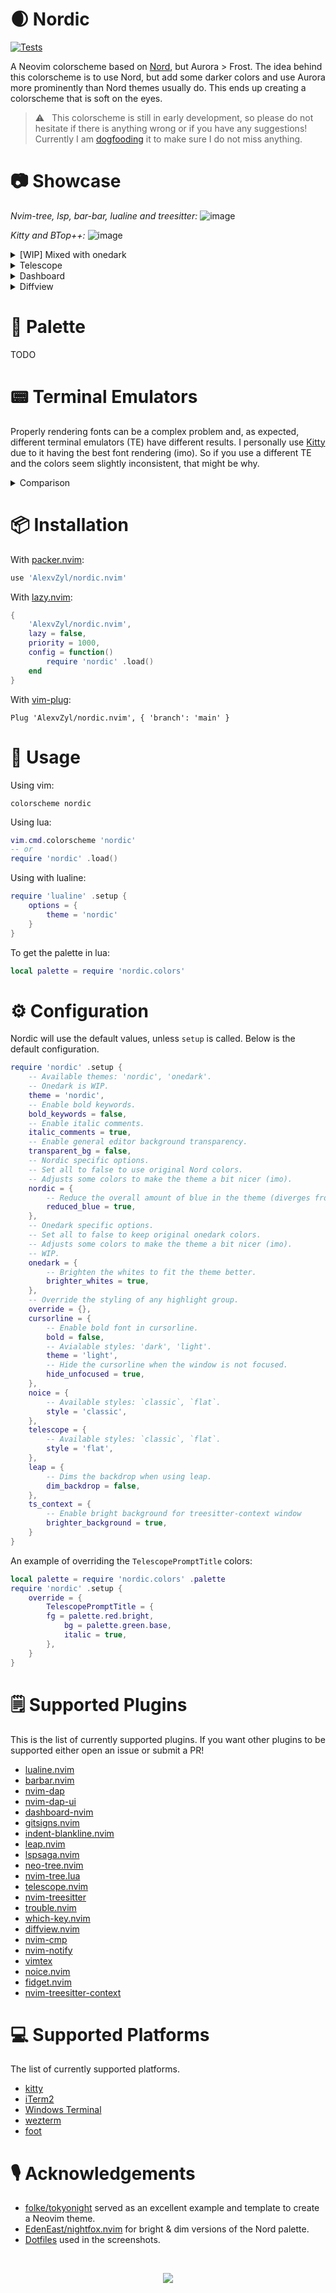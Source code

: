 # 🌒 Nordic

[![Tests](https://github.com/AlexvZyl/nordic.nvim/workflows/Tests/badge.svg)](https://github.com/AlexvZyl/nordic.nvim/actions?workflow=Tests) 

A Neovim colorscheme based on [Nord](https://www.nordtheme.com/), but Aurora > Frost.  The idea behind this colorscheme is to use Nord, but add some darker colors and use Aurora more prominently than Nord themes usually do.  This ends up creating a colorscheme that is soft on the eyes.

> ⚠️ &nbsp; This colorscheme is still in early development, so please do not hesitate if there is anything wrong or if you have any suggestions!  Currently I am [dogfooding](https://en.wikipedia.org/wiki/Eating_your_own_dog_food) it to make sure I do not miss anything.

# 📷 Showcase

*Nvim-tree, lsp, bar-bar, lualine and treesitter:*
![image](https://user-images.githubusercontent.com/81622310/219347174-035d2b63-7645-44a3-be15-119c829add90.png)

*Kitty and BTop++:*
![image](https://user-images.githubusercontent.com/81622310/217228212-619a8735-d5be-4c83-837d-3ab0cd4a33c0.png)

<details>
<summary>[WIP] Mixed with onedark</summary>

![image](https://user-images.githubusercontent.com/81622310/219348746-ab68f109-5cf5-42dd-8c72-48c6976231df.png)

</details>

<details>
<summary>Telescope</summary>

*Flat:*
![image](https://user-images.githubusercontent.com/81622310/219347783-017a0e5a-f38d-4eb0-9d7c-29fc90527fc6.png)
*Classic:*
![image](https://user-images.githubusercontent.com/81622310/219347870-05786199-a095-4602-a958-9db90b8acde3.png)

</details>

<details>
<summary>Dashboard</summary>

![image](https://user-images.githubusercontent.com/81622310/219345149-4385bb9b-54de-488d-b0f3-a846b723ff1a.png)

</details>

<details>
<summary>Diffview</summary>

![image](https://user-images.githubusercontent.com/81622310/219347704-376d040d-6e30-4918-9dd1-06b3cd29035d.png)

</details>


# 🎨 Palette

TODO

# 📟 Terminal Emulators

Properly rendering fonts can be a complex problem and, as expected, different terminal emulators (TE) have different results.  I personally use [Kitty](https://github.com/kovidgoyal/kitty) due to it having the best font rendering (imo).  So if you use a different TE and the colors seem slightly inconsistent, that might be why.

<details>
<summary>Comparison</summary>

</br>

*[Kitty](https://github.com/kovidgoyal/kitty):*  
![image](https://user-images.githubusercontent.com/81622310/217228588-ca059166-84b3-416c-a372-e547e57f8f3e.png)

*[Alacritty](https://github.com/alacritty/alacritty):*  
![image](https://user-images.githubusercontent.com/81622310/216267437-665ba1ca-02df-46c3-a84b-5ef76736164a.png)

*[Neovide](https://github.com/neovide/neovide):*  
![image](https://user-images.githubusercontent.com/81622310/216267855-14502471-c761-4875-be34-3e43968aa39b.png)

</details>

# 📦 Installation

With [packer.nvim](https://github.com/wbthomason/packer.nvim):

```lua
use 'AlexvZyl/nordic.nvim'
```

With [lazy.nvim](https://github.com/folke/lazy.nvim):

```lua
{
    'AlexvZyl/nordic.nvim',
    lazy = false,
    priority = 1000,
    config = function()
        require 'nordic' .load()
    end
}
```

With [vim-plug](https://github.com/junegunn/vim-plug):

```vim
Plug 'AlexvZyl/nordic.nvim', { 'branch': 'main' }
```

# 🚀 Usage

Using vim:

```vim
colorscheme nordic
```

Using lua:

```lua
vim.cmd.colorscheme 'nordic'
-- or
require 'nordic' .load()
```

Using with lualine:

```lua
require 'lualine' .setup {
    options = {
        theme = 'nordic'
    }
}
```

To get the palette in lua:

```lua
local palette = require 'nordic.colors'
```

# ⚙️ Configuration

Nordic will use the default values, unless `setup` is called.  Below is the default configuration.

```lua
require 'nordic' .setup {
    -- Available themes: 'nordic', 'onedark'.
    -- Onedark is WIP.
    theme = 'nordic',
    -- Enable bold keywords.
    bold_keywords = false,
    -- Enable italic comments.
    italic_comments = true,
    -- Enable general editor background transparency.
    transparent_bg = false,
    -- Nordic specific options.
    -- Set all to false to use original Nord colors.
    -- Adjusts some colors to make the theme a bit nicer (imo).
    nordic = {
        -- Reduce the overall amount of blue in the theme (diverges from base Nord).
        reduced_blue = true,
    },
    -- Onedark specific options.
    -- Set all to false to keep original onedark colors.
    -- Adjusts some colors to make the theme a bit nicer (imo).
    -- WIP.
    onedark = {
        -- Brighten the whites to fit the theme better.
        brighter_whites = true,
    },
    -- Override the styling of any highlight group.
    override = {},
    cursorline = {
        -- Enable bold font in cursorline.
        bold = false,
        -- Avialable styles: 'dark', 'light'.
        theme = 'light',
        -- Hide the cursorline when the window is not focused.
        hide_unfocused = true,
    },
    noice = {
        -- Available styles: `classic`, `flat`.
        style = 'classic',
    },
    telescope = {
        -- Available styles: `classic`, `flat`.
        style = 'flat',
    },
    leap = {
        -- Dims the backdrop when using leap.
        dim_backdrop = false,
    },
    ts_context = {
        -- Enable bright background for treesitter-context window
        brighter_background = true,
    }
}
```

An example of overriding the `TelescopePromptTitle` colors:

```lua
local palette = require 'nordic.colors' .palette
require 'nordic' .setup {
    override = {
        TelescopePromptTitle = {
	    fg = palette.red.bright,
            bg = palette.green.base,
            italic = true,
        },
    }
}
```

# 🗒️ Supported Plugins

This is the list of currently supported plugins.  If you want other plugins to be supported either open an issue or submit a PR!

- [lualine.nvim](https://github.com/nvim-lualine/lualine.nvim)
- [barbar.nvim](https://github.com/romgrk/barbar.nvim)
- [nvim-dap](https://github.com/mfussenegger/nvim-dap)
- [nvim-dap-ui](https://github.com/rcarriga/nvim-dap-ui)
- [dashboard-nvim](https://github.com/glepnir/dashboard-nvim)
- [gitsigns.nvim](https://github.com/lewis6991/gitsigns.nvim)
- [indent-blankline.nvim](https://github.com/lukas-reineke/indent-blankline.nvim)
- [leap.nvim](https://github.com/ggandor/leap.nvim)
- [lspsaga.nvim](https://github.com/glepnir/lspsaga.nvim)
- [neo-tree.nvim](https://github.com/nvim-neo-tree/neo-tree.nvim)
- [nvim-tree.lua](https://github.com/nvim-tree/nvim-tree.lua)
- [telescope.nvim](https://github.com/nvim-telescope/telescope.nvim)
- [nvim-treesitter](https://github.com/nvim-treesitter/nvim-treesitter)
- [trouble.nvim](https://github.com/folke/trouble.nvim)
- [which-key.nvim](https://github.com/folke/which-key.nvim)
- [diffview.nvim](https://github.com/sindrets/diffview.nvim)
- [nvim-cmp](https://github.com/hrsh7th/nvim-cmp)
- [nvim-notify](https://github.com/rcarriga/nvim-notify)
- [vimtex](https://github.com/lervag/vimtex)
- [noice.nvim](https://github.com/folke/noice.nvim)
- [fidget.nvim](https://github.com/j-hui/fidget.nvim)
- [nvim-treesitter-context](https://github.com/nvim-treesitter/nvim-treesitter-context)

# 💻 Supported Platforms

The list of currently supported platforms.

- [kitty](https://github.com/kovidgoyal/kitty)
- [iTerm2](https://github.com/gnachman/iTerm2)
- [Windows Terminal](https://github.com/microsoft/terminal)
- [wezterm](https://github.com/wez/wezterm)
- [foot](https://codeberg.org/dnkl/foot)

# 🎙️ Acknowledgements

- [folke/tokyonight](https://github.com/folke/tokyonight.nvim) served as an excellent example and template to create a Neovim theme.
- [EdenEast/nightfox.nvim](https://github.com/EdenEast/nightfox.nvim) for bright & dim versions of the Nord palette.
- [Dotfiles](https://github.com/AlexvZyl/.dotfiles) used in the screenshots.

</br>

<p align="center">
    <a href="https://github.com/AlexvZyl/nordic.nvim/graphs/contributors">
        <img src="https://contrib.rocks/image?repo=AlexvZyl/nordic.nvim" />
    </a>
</p>
